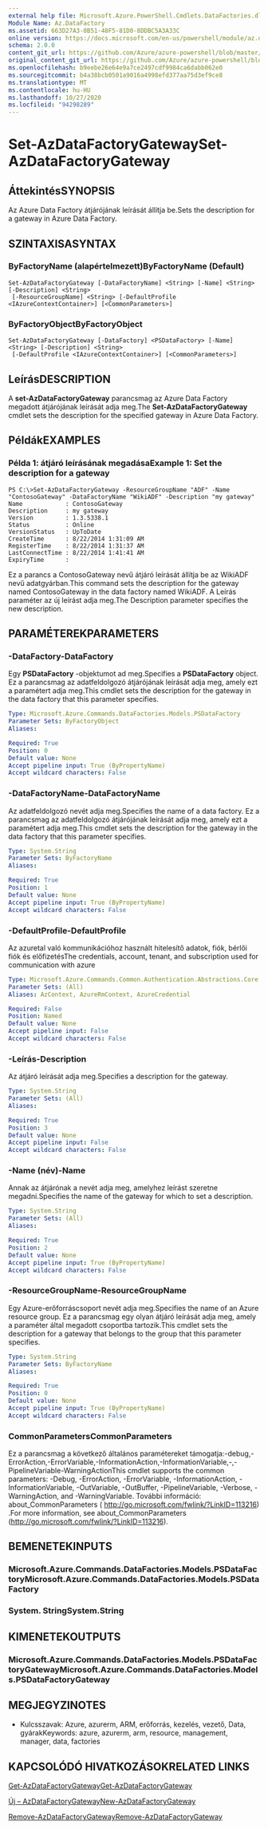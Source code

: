 ```yaml
---
external help file: Microsoft.Azure.PowerShell.Cmdlets.DataFactories.dll-Help.xml
Module Name: Az.DataFactory
ms.assetid: 663D27A3-0B51-48F5-81D0-8DDBC5A3A33C
online version: https://docs.microsoft.com/en-us/powershell/module/az.datafactory/set-azdatafactorygateway
schema: 2.0.0
content_git_url: https://github.com/Azure/azure-powershell/blob/master/src/DataFactory/DataFactoryV2/help/Set-AzDataFactoryGateway.md
original_content_git_url: https://github.com/Azure/azure-powershell/blob/master/src/DataFactory/DataFactoryV2/help/Set-AzDataFactoryGateway.md
ms.openlocfilehash: b9eebe26e64e9a7ce2497cdf9984ca6dabb062e0
ms.sourcegitcommit: b4a38bcb0501a9016a4998efd377aa75d3ef9ce8
ms.translationtype: MT
ms.contentlocale: hu-HU
ms.lasthandoff: 10/27/2020
ms.locfileid: "94298289"
---
```

# <span data-ttu-id="f0d4e-101">Set-AzDataFactoryGateway</span><span class="sxs-lookup"><span data-stu-id="f0d4e-101">Set-AzDataFactoryGateway</span></span>

## <span data-ttu-id="f0d4e-102">Áttekintés</span><span class="sxs-lookup"><span data-stu-id="f0d4e-102">SYNOPSIS</span></span>
<span data-ttu-id="f0d4e-103">Az Azure Data Factory átjárójának leírását állítja be.</span><span class="sxs-lookup"><span data-stu-id="f0d4e-103">Sets the description for a gateway in Azure Data Factory.</span></span>

## <span data-ttu-id="f0d4e-104">SZINTAXISA</span><span class="sxs-lookup"><span data-stu-id="f0d4e-104">SYNTAX</span></span>

### <span data-ttu-id="f0d4e-105">ByFactoryName (alapértelmezett)</span><span class="sxs-lookup"><span data-stu-id="f0d4e-105">ByFactoryName (Default)</span></span>
```
Set-AzDataFactoryGateway [-DataFactoryName] <String> [-Name] <String> [-Description] <String>
 [-ResourceGroupName] <String> [-DefaultProfile <IAzureContextContainer>] [<CommonParameters>]
```

### <span data-ttu-id="f0d4e-106">ByFactoryObject</span><span class="sxs-lookup"><span data-stu-id="f0d4e-106">ByFactoryObject</span></span>
```
Set-AzDataFactoryGateway [-DataFactory] <PSDataFactory> [-Name] <String> [-Description] <String>
 [-DefaultProfile <IAzureContextContainer>] [<CommonParameters>]
```

## <span data-ttu-id="f0d4e-107">Leírás</span><span class="sxs-lookup"><span data-stu-id="f0d4e-107">DESCRIPTION</span></span>
<span data-ttu-id="f0d4e-108">A **set-AzDataFactoryGateway** parancsmag az Azure Data Factory megadott átjárójának leírását adja meg.</span><span class="sxs-lookup"><span data-stu-id="f0d4e-108">The **Set-AzDataFactoryGateway** cmdlet sets the description for the specified gateway in Azure Data Factory.</span></span>

## <span data-ttu-id="f0d4e-109">Példák</span><span class="sxs-lookup"><span data-stu-id="f0d4e-109">EXAMPLES</span></span>

### <span data-ttu-id="f0d4e-110">Példa 1: átjáró leírásának megadása</span><span class="sxs-lookup"><span data-stu-id="f0d4e-110">Example 1: Set the description for a gateway</span></span>
```
PS C:\>Set-AzDataFactoryGateway -ResourceGroupName "ADF" -Name "ContosoGateway" -DataFactoryName "WikiADF" -Description "my gateway"
Name            : ContosoGateway
Description     : my gateway
Version         : 1.3.5338.1
Status          : Online
VersionStatus   : UpToDate
CreateTime      : 8/22/2014 1:31:09 AM
RegisterTime    : 8/22/2014 1:31:37 AM
LastConnectTime : 8/22/2014 1:41:41 AM
ExpiryTime      :
```

<span data-ttu-id="f0d4e-111">Ez a parancs a ContosoGateway nevű átjáró leírását állítja be az WikiADF nevű adatgyárban.</span><span class="sxs-lookup"><span data-stu-id="f0d4e-111">This command sets the description for the gateway named ContosoGateway in the data factory named WikiADF.</span></span>
<span data-ttu-id="f0d4e-112">A Leírás paraméter az új leírást adja meg.</span><span class="sxs-lookup"><span data-stu-id="f0d4e-112">The Description parameter specifies the new description.</span></span>

## <span data-ttu-id="f0d4e-113">PARAMÉTEREK</span><span class="sxs-lookup"><span data-stu-id="f0d4e-113">PARAMETERS</span></span>

### <span data-ttu-id="f0d4e-114">-DataFactory</span><span class="sxs-lookup"><span data-stu-id="f0d4e-114">-DataFactory</span></span>
<span data-ttu-id="f0d4e-115">Egy **PSDataFactory** -objektumot ad meg.</span><span class="sxs-lookup"><span data-stu-id="f0d4e-115">Specifies a **PSDataFactory** object.</span></span>
<span data-ttu-id="f0d4e-116">Ez a parancsmag az adatfeldolgozó átjárójának leírását adja meg, amely ezt a paramétert adja meg.</span><span class="sxs-lookup"><span data-stu-id="f0d4e-116">This cmdlet sets the description for the gateway in the data factory that this parameter specifies.</span></span>

```yaml
Type: Microsoft.Azure.Commands.DataFactories.Models.PSDataFactory
Parameter Sets: ByFactoryObject
Aliases:

Required: True
Position: 0
Default value: None
Accept pipeline input: True (ByPropertyName)
Accept wildcard characters: False
```

### <span data-ttu-id="f0d4e-117">-DataFactoryName</span><span class="sxs-lookup"><span data-stu-id="f0d4e-117">-DataFactoryName</span></span>
<span data-ttu-id="f0d4e-118">Az adatfeldolgozó nevét adja meg.</span><span class="sxs-lookup"><span data-stu-id="f0d4e-118">Specifies the name of a data factory.</span></span>
<span data-ttu-id="f0d4e-119">Ez a parancsmag az adatfeldolgozó átjárójának leírását adja meg, amely ezt a paramétert adja meg.</span><span class="sxs-lookup"><span data-stu-id="f0d4e-119">This cmdlet sets the description for the gateway in the data factory that this parameter specifies.</span></span>

```yaml
Type: System.String
Parameter Sets: ByFactoryName
Aliases:

Required: True
Position: 1
Default value: None
Accept pipeline input: True (ByPropertyName)
Accept wildcard characters: False
```

### <span data-ttu-id="f0d4e-120">-DefaultProfile</span><span class="sxs-lookup"><span data-stu-id="f0d4e-120">-DefaultProfile</span></span>
<span data-ttu-id="f0d4e-121">Az azuretal való kommunikációhoz használt hitelesítő adatok, fiók, bérlői fiók és előfizetés</span><span class="sxs-lookup"><span data-stu-id="f0d4e-121">The credentials, account, tenant, and subscription used for communication with azure</span></span>

```yaml
Type: Microsoft.Azure.Commands.Common.Authentication.Abstractions.Core.IAzureContextContainer
Parameter Sets: (All)
Aliases: AzContext, AzureRmContext, AzureCredential

Required: False
Position: Named
Default value: None
Accept pipeline input: False
Accept wildcard characters: False
```

### <span data-ttu-id="f0d4e-122">-Leírás</span><span class="sxs-lookup"><span data-stu-id="f0d4e-122">-Description</span></span>
<span data-ttu-id="f0d4e-123">Az átjáró leírását adja meg.</span><span class="sxs-lookup"><span data-stu-id="f0d4e-123">Specifies a description for the gateway.</span></span>

```yaml
Type: System.String
Parameter Sets: (All)
Aliases:

Required: True
Position: 3
Default value: None
Accept pipeline input: False
Accept wildcard characters: False
```

### <span data-ttu-id="f0d4e-124">-Name (név)</span><span class="sxs-lookup"><span data-stu-id="f0d4e-124">-Name</span></span>
<span data-ttu-id="f0d4e-125">Annak az átjárónak a nevét adja meg, amelyhez leírást szeretne megadni.</span><span class="sxs-lookup"><span data-stu-id="f0d4e-125">Specifies the name of the gateway for which to set a description.</span></span>

```yaml
Type: System.String
Parameter Sets: (All)
Aliases:

Required: True
Position: 2
Default value: None
Accept pipeline input: True (ByPropertyName)
Accept wildcard characters: False
```

### <span data-ttu-id="f0d4e-126">-ResourceGroupName</span><span class="sxs-lookup"><span data-stu-id="f0d4e-126">-ResourceGroupName</span></span>
<span data-ttu-id="f0d4e-127">Egy Azure-erőforráscsoport nevét adja meg.</span><span class="sxs-lookup"><span data-stu-id="f0d4e-127">Specifies the name of an Azure resource group.</span></span>
<span data-ttu-id="f0d4e-128">Ez a parancsmag egy olyan átjáró leírását adja meg, amely a paraméter által megadott csoportba tartozik.</span><span class="sxs-lookup"><span data-stu-id="f0d4e-128">This cmdlet sets the description for a gateway that belongs to the group that this parameter specifies.</span></span>

```yaml
Type: System.String
Parameter Sets: ByFactoryName
Aliases:

Required: True
Position: 0
Default value: None
Accept pipeline input: True (ByPropertyName)
Accept wildcard characters: False
```

### <span data-ttu-id="f0d4e-129">CommonParameters</span><span class="sxs-lookup"><span data-stu-id="f0d4e-129">CommonParameters</span></span>
<span data-ttu-id="f0d4e-130">Ez a parancsmag a következő általános paramétereket támogatja:-debug,-ErrorAction,-ErrorVariable,-InformationAction,-InformationVariable,-,-PipelineVariable-WarningAction</span><span class="sxs-lookup"><span data-stu-id="f0d4e-130">This cmdlet supports the common parameters: -Debug, -ErrorAction, -ErrorVariable, -InformationAction, -InformationVariable, -OutVariable, -OutBuffer, -PipelineVariable, -Verbose, -WarningAction, and -WarningVariable.</span></span> <span data-ttu-id="f0d4e-131">További információ: about_CommonParameters ( http://go.microsoft.com/fwlink/?LinkID=113216) .</span><span class="sxs-lookup"><span data-stu-id="f0d4e-131">For more information, see about_CommonParameters (http://go.microsoft.com/fwlink/?LinkID=113216).</span></span>

## <span data-ttu-id="f0d4e-132">BEMENETEK</span><span class="sxs-lookup"><span data-stu-id="f0d4e-132">INPUTS</span></span>

### <span data-ttu-id="f0d4e-133">Microsoft.Azure.Commands.DataFactories.Models.PSDataFactory</span><span class="sxs-lookup"><span data-stu-id="f0d4e-133">Microsoft.Azure.Commands.DataFactories.Models.PSDataFactory</span></span>

### <span data-ttu-id="f0d4e-134">System. String</span><span class="sxs-lookup"><span data-stu-id="f0d4e-134">System.String</span></span>

## <span data-ttu-id="f0d4e-135">KIMENETEK</span><span class="sxs-lookup"><span data-stu-id="f0d4e-135">OUTPUTS</span></span>

### <span data-ttu-id="f0d4e-136">Microsoft.Azure.Commands.DataFactories.Models.PSDataFactoryGateway</span><span class="sxs-lookup"><span data-stu-id="f0d4e-136">Microsoft.Azure.Commands.DataFactories.Models.PSDataFactoryGateway</span></span>

## <span data-ttu-id="f0d4e-137">MEGJEGYZI</span><span class="sxs-lookup"><span data-stu-id="f0d4e-137">NOTES</span></span>
* <span data-ttu-id="f0d4e-138">Kulcsszavak: Azure, azurerm, ARM, erőforrás, kezelés, vezető, Data, gyárak</span><span class="sxs-lookup"><span data-stu-id="f0d4e-138">Keywords: azure, azurerm, arm, resource, management, manager, data, factories</span></span>

## <span data-ttu-id="f0d4e-139">KAPCSOLÓDÓ HIVATKOZÁSOK</span><span class="sxs-lookup"><span data-stu-id="f0d4e-139">RELATED LINKS</span></span>

[<span data-ttu-id="f0d4e-140">Get-AzDataFactoryGateway</span><span class="sxs-lookup"><span data-stu-id="f0d4e-140">Get-AzDataFactoryGateway</span></span>](./Get-AzDataFactoryGateway.md)

[<span data-ttu-id="f0d4e-141">Új – AzDataFactoryGateway</span><span class="sxs-lookup"><span data-stu-id="f0d4e-141">New-AzDataFactoryGateway</span></span>](./New-AzDataFactoryGateway.md)

[<span data-ttu-id="f0d4e-142">Remove-AzDataFactoryGateway</span><span class="sxs-lookup"><span data-stu-id="f0d4e-142">Remove-AzDataFactoryGateway</span></span>](./Remove-AzDataFactoryGateway.md)


